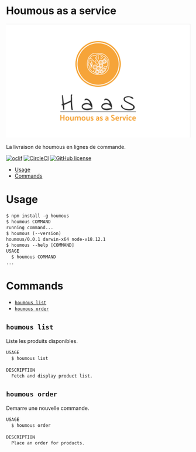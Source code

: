 Houmous as a service
=================

![Logo](./logo.png)

La livraison de houmous en lignes de commande.

[![oclif](https://img.shields.io/badge/cli-oclif-brightgreen.svg)](https://oclif.io)
[![CircleCI](https://circleci.com/gh/oclif/hello-world/tree/main.svg?style=shield)](https://circleci.com/gh/oclif/hello-world/tree/main)
[![GitHub license](https://img.shields.io/github/license/oclif/hello-world)](https://github.com/oclif/hello-world/blob/main/LICENSE)

<!-- toc -->
* [Usage](#usage)
* [Commands](#commands)
<!-- tocstop -->
# Usage
<!-- usage -->
```sh-session
$ npm install -g houmous
$ houmous COMMAND
running command...
$ houmous (--version)
houmous/0.0.1 darwin-x64 node-v18.12.1
$ houmous --help [COMMAND]
USAGE
  $ houmous COMMAND
...
```
<!-- usagestop -->
# Commands
<!-- commands -->
* [`houmous list`](#houmous-list)
* [`houmous order`](#houmous-order)

## `houmous list`

Liste les produits disponibles.

```
USAGE
  $ houmous list

DESCRIPTION
  Fetch and display product list.
```

## `houmous order`

Demarre une nouvelle commande.

```
USAGE
  $ houmous order

DESCRIPTION
  Place an order for products.
```
